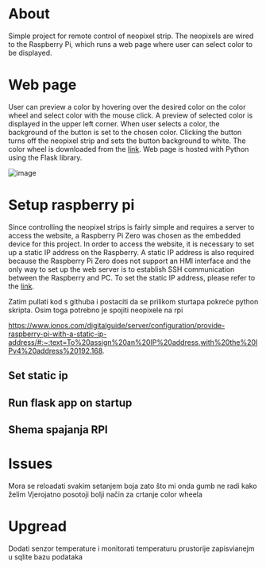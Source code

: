 # About
Simple project for remote control of neopixel strip. The neopixels are wired to the Raspberry Pi, which runs a web page where user can select color to be displayed.

# Web page
User can preview a color by hovering over the desired color on the color wheel and select color with the mouse click. A preview of selected color is displayed in the upper left corner. When user selects a color, the background of the button is set to the chosen color. Clicking the button turns off the neopixel strip and sets the button background to white.
The color wheel is downloaded from the [link](https://github.com/jbrems/color-wheel).
Web page is hosted with Python using the Flask library.

![image](https://github.com/Zvonimir96/Rpi/assets/46999608/05c55ec9-d349-4975-ba99-a49d80379d00)

# Setup raspberry pi
Since controlling the neopixel strips is fairly simple and requires a server to access the website, a Raspberry Pi Zero was chosen as the embedded device for this project. In order to access the website, it is necessary to set up a static IP address on the Raspberry. A static IP address is also required because the Raspberry Pi Zero does not support an HMI interface and the only way to set up the web server is to establish SSH communication between the Raspberry and PC. To set the static IP address, please refer to the [link](https://www.ionos.com/digitalguide/server/configuration/provide-raspberry-pi-with-a-static-ip-address/#:~:text=To%20assign%20an%20IP%20address,with%20the%20IPv4%20address%20192.168).


Zatim pullati kod s githuba i postaciti da se prilikom sturtapa pokreće python skripta.
Osim toga potrebno je spojiti neopixele na rpi

https://www.ionos.com/digitalguide/server/configuration/provide-raspberry-pi-with-a-static-ip-address/#:~:text=To%20assign%20an%20IP%20address,with%20the%20IPv4%20address%20192.168.

## Set static ip

## Run flask app on startup

## Shema spajanja RPI

# Issues
Mora se reloadati svakim setanjem boja zato što mi onda gumb ne radi kako želim
Vjerojatno posotoji bolji način za crtanje color wheela

# Upgread
Dodati senzor temperature i monitorati temperaturu prustorije zapisvianejm u sqlite bazu podataka
